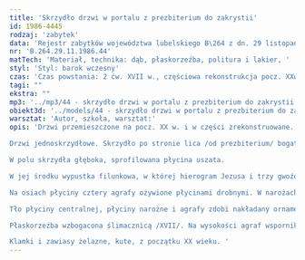 ```yaml
---
title: 'Skrzydło drzwi w portalu z prezbiterium do zakrystii'
id: 1986-4445
rodzaj: 'zabytek'
data: 'Rejestr zabytków województwa lubelskiego B\264 z dn. 29 listopada 1986 r. '
nr: 'B.264.29.11.1986.44'
matTech: 'Materiał, technika: dąb, płaskorzeźba, politura i lakier, '
styl: 'Styl: barok wczesny'
czas: 'Czas powstania: 2 ćw. XVII w., częściowa rekonstrukcja pocz. XXw. '
tagi: ""
ekstra: ""
mp3: '../mp3/44 - skrzydło drzwi w portalu z prezbiterium do zakrystii.mp3'
obiekt3d: '../models/44 - skrzydło drzwi w portalu z prezbiterium do zakrystii.glb'
warsztat: 'Autor, szkoła, warsztat:'
opis: 'Drzwi przemieszczone na pocz. XX w. i w części zrekonstruowane.

Drzwi jednoskrzydłowe. Skrzydło po stronie lica /od prezbiterium/ bogato opracowane stolarsko i rzeźbiarsko. 

W polu skrzydła głęboka, sprofilowana płycina uszata. 

W jej środku wypustka filunkowa, w której hierogram Jezusa i trzy gwoździe Męki Pańskiej /rekonstrukcja/. 

Na osiach płyciny cztery agrafy ożywione płycinami drobnymi. W narożach skrzydła płyciny prostokątne o ściętym narożu. 

Tło płyciny centralnej, płyciny narożne i agrafy zdobi nakładany ornament chrząstkowo małżowinowy. 

Płaskorzeźba wzbogacona ślimacznicą /XVII/. Na wysokości agraf wsporniki wolutowe. 

Klamki i zawiasy żelazne, kute, z początku XX wieku. '
---
```


